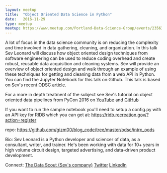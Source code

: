 ```yaml
---
layout: meetup
title:  "Object Oriented Data Science in Python"
date:   2016-11-29
type: meetup
meetup: https://www.meetup.com/Portland-Data-Science-Group/events/235631200/
---
```


A lot of focus in the data science community is on reducing the complexity and time involved in data gathering, cleaning, and organization. In this talk Sev Leonard will discuss how object oriented design techniques from software engineering can be used to reduce coding overhead and create robust, reusable data acquisition and cleaning systems. Sev will provide an overview of object oriented design and walk through an example of using these techniques for getting and cleaning data from a web API in Python. You can find the Jupyter Notebook for this talk on Github. This talk is based on Sev's recent [ODSC article](https://www.opendatascience.com/blog/an-introduction-to-object-oriented-data-science-in-python/).

For a more in depth treatment of the subject see Sev's tutorial on object oriented data pipelines from PyCon 2016 on [YouTube](https://www.youtube.com/watch?v=n4VLLQXF_9Y) and [GitHub](https://github.com/gizm00/pycon2016)

If you want to run the sample notebook you'll need to setup a config.py with an API key for RIDB which you can get at:
https://ridb.recreation.gov/?action=register

repo: https://github.com/gizm00/blog_code/tree/master/odsc/intro_oods

Bio: 
Sev Leonard is a Python developer and sciencer of data, as a consultant, writer, and trainer. He's been working with data for 10+ years in high volume circuit design, targeted advertising, and data-driven product development.

Connect: 
[The Data Scout (Sev's company)](http://www.thedatascout.com/)
[Twitter](http://www.twitter.com/gizm0_0)
[LinkedIn](https://www.linkedin.com/in/jsevleonard)